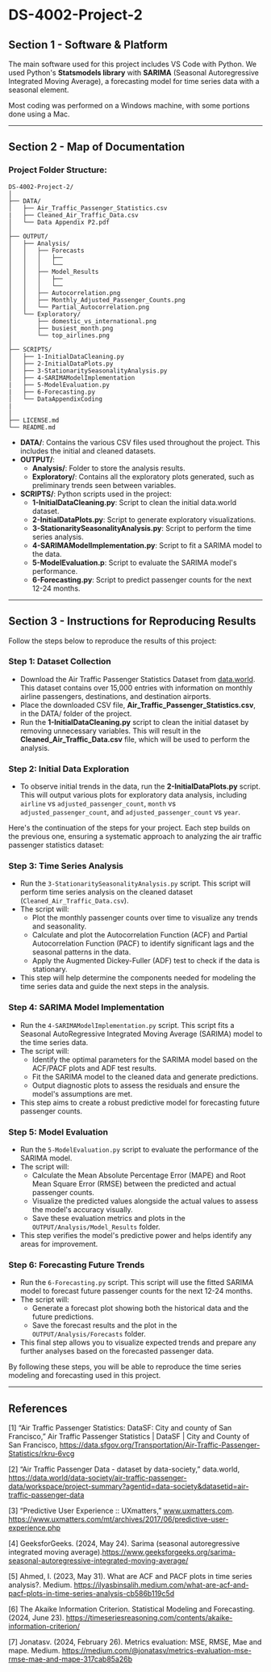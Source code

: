 # DS-4002-Project-2

## Section 1 - Software & Platform

The main software used for this project includes VS Code with Python. We used Python's **Statsmodels library** with **SARIMA** (Seasonal Autoregressive Integrated Moving Average), a forecasting model for time series data with a seasonal element.

Most coding was performed on a Windows machine, with some portions done using a Mac.

---

## Section 2 - Map of Documentation

### Project Folder Structure:

```
DS-4002-Project-2/
│
├── DATA/
│   ├── Air_Traffic_Passenger_Statistics.csv
|   ├── Cleaned_Air_Traffic_Data.csv
│   └── Data Appendix P2.pdf
│
├── OUTPUT/
│   ├── Analysis/
│   │   ├── Forecasts
│   │   │   ├──
│   │   │   └── 
│   │   ├── Model_Results
│   │   │   ├──
│   │   │   └── 
│   │   ├── Autocorrelation.png
│   │   ├── Monthly_Adjusted_Passenger_Counts.png
│   │   └── Partial_Autocorrelation.png
│   └── Exploratory/
│       ├── domestic_vs_international.png
│       ├── busiest_month.png
│       └── top_airlines.png
│
├── SCRIPTS/
│   ├── 1-InitialDataCleaning.py
│   ├── 2-InitialDataPlots.py
│   ├── 3-StationaritySeasonalityAnalysis.py
│   ├── 4-SARIMAModelImplementation
|   ├── 5-ModelEvaluation.py
|   ├── 6-Forecasting.py
│   └── DataAppendixCoding
|  
│
├── LICENSE.md
└── README.md
```

- **DATA/**: Contains the various CSV files used throughout the project. This includes the initial and cleaned datasets.
- **OUTPUT/**:
  - **Analysis/**: Folder to store the analysis results.
  - **Exploratory/**: Contains all the exploratory plots generated, such as preliminary trends seen between variables.
- **SCRIPTS/**: Python scripts used in the project:
  - **1-InitialDataCleaning.py**: Script to clean the initial data.world dataset.
  - **2-InitialDataPlots.py**: Script to generate exploratory visualizations.
  - **3-StationaritySeasonalityAnalysis.py**: Script to perform the time series analysis.
  - **4-SARIMAModelImplementation.py**: Script to fit a SARIMA model to the data.
  - **5-ModelEvaluation.p**: Script to evaluate the SARIMA model's performance.
  - **6-Forecasting.py**: Script to predict passenger counts for the next 12-24 months.
---

## Section 3 - Instructions for Reproducing Results

Follow the steps below to reproduce the results of this project:

### Step 1: Dataset Collection
- Download the Air Traffic Passenger Statistics Dataset from [data.world](https://data.world/data-society/air-traffic-passenger-data/workspace/project-summary?agentid=data-society&datasetid=air-traffic-passenger-data). This dataset contains over 15,000 entries with information on monthly airline passengers, destinations, and destination airports.
- Place the downloaded CSV file, **Air_Traffic_Passenger_Statistics.csv**, in the DATA/ folder of the project.
- Run the **1-InitialDataCleaning.py** script to clean the initial dataset by removing unnecessary variables. This will result in the **Cleaned_Air_Traffic_Data.csv** file, which will be used to perform the analysis.

### Step 2: Initial Data Exploration
- To observe initial trends in the data, run the **2-InitialDataPlots.py** script. This will output various plots for exploratory data analysis, including `airline` vs `adjusted_passenger_count`, `month` vs `adjusted_passenger_count`, and `adjusted_passenger_count` vs `year`.

Here's the continuation of the steps for your project. Each step builds on the previous one, ensuring a systematic approach to analyzing the air traffic passenger statistics dataset:

### Step 3: Time Series Analysis
- Run the `3-StationaritySeasonalityAnalysis.py` script. This script will perform time series analysis on the cleaned dataset (`Cleaned_Air_Traffic_Data.csv`). 
- The script will:
  - Plot the monthly passenger counts over time to visualize any trends and seasonality.
  - Calculate and plot the Autocorrelation Function (ACF) and Partial Autocorrelation Function (PACF) to identify significant lags and the seasonal patterns in the data.
  - Apply the Augmented Dickey-Fuller (ADF) test to check if the data is stationary.
- This step will help determine the components needed for modeling the time series data and guide the next steps in the analysis.

### Step 4: SARIMA Model Implementation
- Run the `4-SARIMAModelImplementation.py` script. This script fits a Seasonal AutoRegressive Integrated Moving Average (SARIMA) model to the time series data.
- The script will:
  - Identify the optimal parameters for the SARIMA model based on the ACF/PACF plots and ADF test results.
  - Fit the SARIMA model to the cleaned data and generate predictions.
  - Output diagnostic plots to assess the residuals and ensure the model's assumptions are met.
- This step aims to create a robust predictive model for forecasting future passenger counts.

### Step 5: Model Evaluation
- Run the `5-ModelEvaluation.py` script to evaluate the performance of the SARIMA model.
- The script will:
  - Calculate the Mean Absolute Percentage Error (MAPE) and Root Mean Square Error (RMSE) between the predicted and actual passenger counts.
  - Visualize the predicted values alongside the actual values to assess the model's accuracy visually.
  - Save these evaluation metrics and plots in the `OUTPUT/Analysis/Model_Results` folder.
- This step verifies the model's predictive power and helps identify any areas for improvement.

### Step 6: Forecasting Future Trends
- Run the `6-Forecasting.py` script. This script will use the fitted SARIMA model to forecast future passenger counts for the next 12-24 months.
- The script will:
  - Generate a forecast plot showing both the historical data and the future predictions.
  - Save the forecast results and the plot in the `OUTPUT/Analysis/Forecasts` folder.
- This final step allows you to visualize expected trends and prepare any further analyses based on the forecasted passenger data.

By following these steps, you will be able to reproduce the time series modeling and forecasting used in this project.

---

## References 
[1] “Air Traffic Passenger Statistics: DataSF: City and county of San Francisco,” Air Traffic
Passenger Statistics | DataSF | City and County of San Francisco,
https://data.sfgov.org/Transportation/Air-Traffic-Passenger-Statistics/rkru-6vcg

[2] “Air Traffic Passenger Data - dataset by data-society,” data.world,
https://data.world/data-society/air-traffic-passenger-data/workspace/project-summary?agentid=data-society&datasetid=air-traffic-passenger-data

[3] “Predictive User Experience :: UXmatters,” www.uxmatters.com.
https://www.uxmatters.com/mt/archives/2017/06/predictive-user-experience.php

[4] GeeksforGeeks. (2024, May 24). Sarima (seasonal autoregressive integrated moving
average).https://www.geeksforgeeks.org/sarima-seasonal-autoregressive-integrated-moving-average/

[5] Ahmed, I. (2023, May 31). What are ACF and PACF plots in time series analysis?. Medium.
https://ilyasbinsalih.medium.com/what-are-acf-and-pacf-plots-in-time-series-analysis-cb586b119c5d 

[6] The Akaike Information Criterion. Statistical Modeling and Forecasting. (2024, June 23).
https://timeseriesreasoning.com/contents/akaike-information-criterion/

[7] Jonatasv. (2024, February 26). Metrics evaluation: MSE, RMSE, Mae and mape. Medium.
https://medium.com/@jonatasv/metrics-evaluation-mse-rmse-mae-and-mape-317cab85a26b
